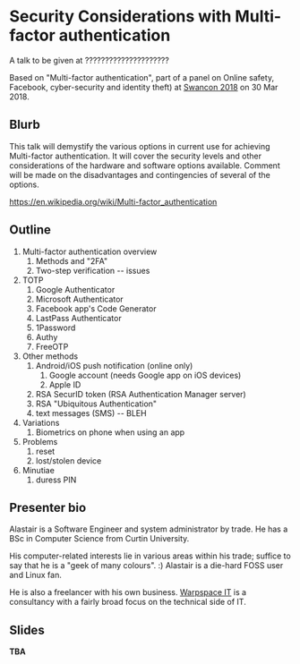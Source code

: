 # Security Considerations with Multi-factor authentication
A talk to be given at ?????????????????????

Based on "Multi-factor authentication", part of a panel on Online safety,
Facebook, cyber-security and identity theft) at [Swancon 2018](https://2018.swancon.com.au/)
on 30 Mar 2018.

## Blurb

This talk will demystify the various options in current use for achieving
Multi-factor authentication.  It will cover the security levels and other
considerations of the hardware and software options available.  Comment will be
made on the disadvantages and contingencies of several of the options.


https://en.wikipedia.org/wiki/Multi-factor_authentication

## Outline

1. Multi-factor authentication overview
    1. Methods and "2FA"
    1. Two-step verification -- issues
1. TOTP
    1. Google Authenticator
    1. Microsoft Authenticator
    1. Facebook app's Code Generator
    1. LastPass Authenticator
    1. 1Password
    1. Authy
    1. FreeOTP
1. Other methods
    1. Android/iOS push notification (online only)
        1. Google account (needs Google app on iOS devices)
        1. Apple ID
    1. RSA SecurID token (RSA Authentication Manager server)
    1. RSA "Ubiquitous Authentication"
    1. text messages (SMS) -- BLEH
1. Variations
    1. Biometrics on phone when using an app
1. Problems
    1. reset
    1. lost/stolen device
1. Minutiae
    1. duress PIN

## Presenter bio

Alastair is a Software Engineer and system administrator by trade.  He has a BSc in Computer Science from Curtin University.

His computer-related interests lie in various areas within his trade; suffice to say that he is a "geek of many colours". :)  Alastair is a die-hard FOSS user and Linux fan.

He is also a freelancer with his own business.  [Warpspace IT](http://www.warpspace.net/) is a consultancy with a fairly broad focus on the technical side of IT.

## Slides

**TBA**
